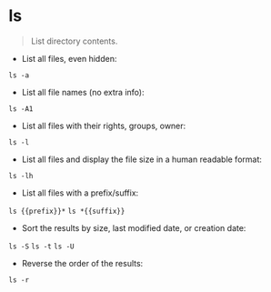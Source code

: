 # ls

> List directory contents.

- List all files, even hidden:

`ls -a`

- List all file names (no extra info):

`ls -A1`

- List all files with their rights, groups, owner:

`ls -l`

- List all files and display the file size in a human readable format:

`ls -lh`

- List all files with a prefix/suffix:

`ls {{prefix}}*`
`ls *{{suffix}}`

- Sort the results by size, last modified date, or creation date:

`ls -S`
`ls -t`
`ls -U`

- Reverse the order of the results:

`ls -r`
